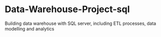 # Data-Warehouse-Project-sql
Building data warehouse with SQL server, including ETL processes, data modelling and analytics
